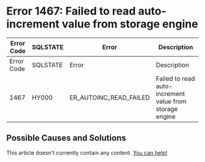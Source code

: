 
# Error 1467: Failed to read auto-increment value from storage engine


| Error Code | SQLSTATE | Error | Description |
| --- | --- | --- | --- |
| Error Code | SQLSTATE | Error | Description |
| 1467 | HY000 | ER_AUTOINC_READ_FAILED | Failed to read auto-increment value from storage engine |




## Possible Causes and Solutions


This article doesn't currently contain any content. [You can help!](/en/writing-and-editing-knowledge-base-articles/)


